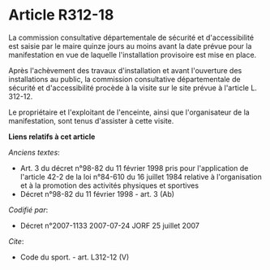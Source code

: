 # Article R312-18

La commission consultative départementale de sécurité et d'accessibilité est saisie par le maire quinze jours au moins avant
la date prévue pour la manifestation en vue de laquelle l'installation provisoire est mise en place.

Après l'achèvement des travaux d'installation et avant l'ouverture des installations au public, la commission consultative
départementale de sécurité et d'accessibilité procède à la visite sur le site prévue à l'article L. 312-12.

Le propriétaire et l'exploitant de l'enceinte, ainsi que l'organisateur de la manifestation, sont tenus d'assister à cette
visite.

**Liens relatifs à cet article**

_Anciens textes_:

  - Art. 3 du décret n°98-82 du 11 février 1998 pris pour l'application de l'article 42-2 de la loi n°84-610 du 16 juillet 1984 relative à l'organisation et à la promotion des activités physiques et sportives
  - Décret n°98-82 du 11 février 1998 - art. 3 (Ab)

_Codifié par_:

  - Décret n°2007-1133 2007-07-24 JORF 25 juillet 2007

_Cite_:

  - Code du sport. - art. L312-12 (V)
